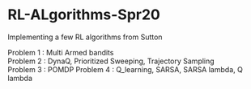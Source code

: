 # RL-ALgorithms-Spr20
Implementing a few RL algorithms from Sutton

Problem 1 : Multi Armed bandits   
Problem 2 : DynaQ, Prioritized Sweeping, Trajectory Sampling  
Problem 3 : POMDP
Problem 4 : Q_learning, SARSA, SARSA lambda, Q lambda
